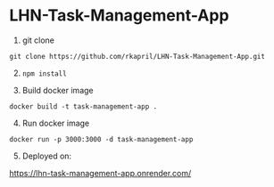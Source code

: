 # LHN-Task-Management-App

1. git clone

```
git clone https://github.com/rkapril/LHN-Task-Management-App.git
```

2. `npm install`

3. Build docker image

```
docker build -t task-management-app .
```

4. Run docker image

```
docker run -p 3000:3000 -d task-management-app
```

5. Deployed on:

https://lhn-task-management-app.onrender.com/
